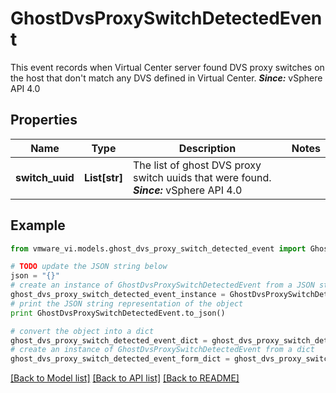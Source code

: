 # GhostDvsProxySwitchDetectedEvent

This event records when Virtual Center server found DVS proxy switches on the host that don't match any DVS defined in Virtual Center.  ***Since:*** vSphere API 4.0 

## Properties
Name | Type | Description | Notes
------------ | ------------- | ------------- | -------------
**switch_uuid** | **List[str]** | The list of ghost DVS proxy switch uuids that were found.  ***Since:*** vSphere API 4.0  | 

## Example

```python
from vmware_vi.models.ghost_dvs_proxy_switch_detected_event import GhostDvsProxySwitchDetectedEvent

# TODO update the JSON string below
json = "{}"
# create an instance of GhostDvsProxySwitchDetectedEvent from a JSON string
ghost_dvs_proxy_switch_detected_event_instance = GhostDvsProxySwitchDetectedEvent.from_json(json)
# print the JSON string representation of the object
print GhostDvsProxySwitchDetectedEvent.to_json()

# convert the object into a dict
ghost_dvs_proxy_switch_detected_event_dict = ghost_dvs_proxy_switch_detected_event_instance.to_dict()
# create an instance of GhostDvsProxySwitchDetectedEvent from a dict
ghost_dvs_proxy_switch_detected_event_form_dict = ghost_dvs_proxy_switch_detected_event.from_dict(ghost_dvs_proxy_switch_detected_event_dict)
```
[[Back to Model list]](../README.md#documentation-for-models) [[Back to API list]](../README.md#documentation-for-api-endpoints) [[Back to README]](../README.md)


